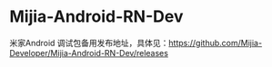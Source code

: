 # Mijia-Android-RN-Dev
米家Android 调试包备用发布地址，具体见：https://github.com/Mijia-Developer/Mijia-Android-RN-Dev/releases
